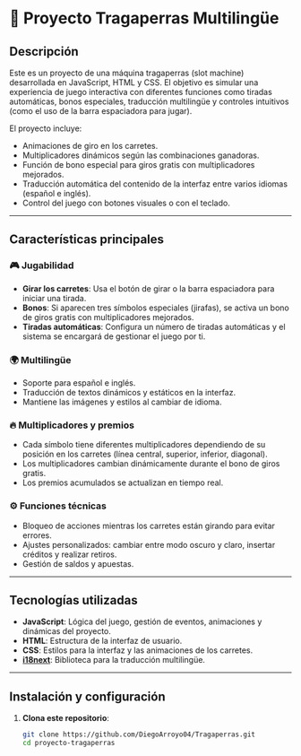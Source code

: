 # 🎰 Proyecto Tragaperras Multilingüe

## Descripción

Este es un proyecto de una máquina tragaperras (slot machine) desarrollada en JavaScript, HTML y CSS. El objetivo es simular una experiencia de juego interactiva con diferentes funciones como tiradas automáticas, bonos especiales, traducción multilingüe y controles intuitivos (como el uso de la barra espaciadora para jugar).

El proyecto incluye:
- Animaciones de giro en los carretes.
- Multiplicadores dinámicos según las combinaciones ganadoras.
- Función de bono especial para giros gratis con multiplicadores mejorados.
- Traducción automática del contenido de la interfaz entre varios idiomas (español e inglés).
- Control del juego con botones visuales o con el teclado.

---

## Características principales

### 🎮 Jugabilidad
- **Girar los carretes**: Usa el botón de girar o la barra espaciadora para iniciar una tirada.
- **Bonos**: Si aparecen tres símbolos especiales (jirafas), se activa un bono de giros gratis con multiplicadores mejorados.
- **Tiradas automáticas**: Configura un número de tiradas automáticas y el sistema se encargará de gestionar el juego por ti.

### 🌍 Multilingüe
- Soporte para español e inglés.
- Traducción de textos dinámicos y estáticos en la interfaz.
- Mantiene las imágenes y estilos al cambiar de idioma.

### 🔥 Multiplicadores y premios
- Cada símbolo tiene diferentes multiplicadores dependiendo de su posición en los carretes (línea central, superior, inferior, diagonal).
- Los multiplicadores cambian dinámicamente durante el bono de giros gratis.
- Los premios acumulados se actualizan en tiempo real.

### ⚙️ Funciones técnicas
- Bloqueo de acciones mientras los carretes están girando para evitar errores.
- Ajustes personalizados: cambiar entre modo oscuro y claro, insertar créditos y realizar retiros.
- Gestión de saldos y apuestas.

---

## Tecnologías utilizadas

- **JavaScript**: Lógica del juego, gestión de eventos, animaciones y dinámicas del proyecto.
- **HTML**: Estructura de la interfaz de usuario.
- **CSS**: Estilos para la interfaz y las animaciones de los carretes.
- **[i18next](https://www.i18next.com/)**: Biblioteca para la traducción multilingüe.

---

## Instalación y configuración

1. **Clona este repositorio**:
   ```bash
   git clone https://github.com/DiegoArroyo04/Tragaperras.git
   cd proyecto-tragaperras
